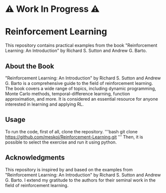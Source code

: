 # ⚠️ Work In Progress ⚠️

# Reinforcement Learning 
This repository contains practical examples from the book "Reinforcement Learning: An Introduction" by Richard S. Sutton and Andrew G. Barto.

## About the Book
"Reinforcement Learning: An Introduction" by Richard S. Sutton and Andrew G. Barto is a comprehensive guide to the field of reinforcement learning. The book covers a wide range of topics, including dynamic programming, Monte Carlo methods, temporal-difference learning, function approximation, and more. It is considered an essential resource for anyone interested in learning and applying RL.

## Usage
To run the code, first of all, clone the repository.
'''bash
git clone https://github.com/meskoj/Reinforcement-Learning.git
'''
Then, it is possible to select the exercise and run it using python.

## Acknowledgments
This repository is inspired by and based on the examples from "Reinforcement Learning: An Introduction" by Richard S. Sutton and Andrew G. Barto. I extend my gratitude to the authors for their seminal work in the field of reinforcement learning.
